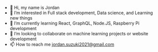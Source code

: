 - 👋 Hi, my name is Jordan
- 👀 I’m interested in Full stack development, Data science, and Learning new things
- 🌱 I’m currently learning React, GraphQL, Node.JS, Raspberry Pi development
- 💞️ I’m looking to collaborate on machine learning projects or website development
- 📫 How to reach me jordan.suzuki2021@gmail.com
